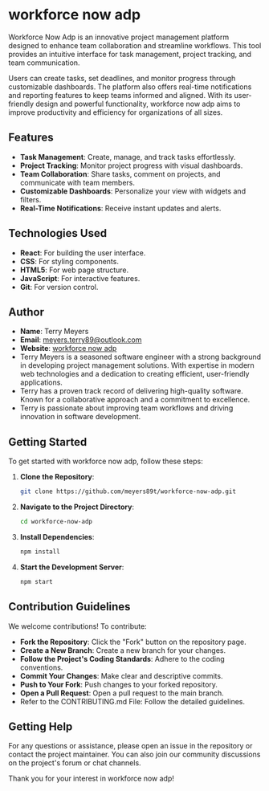 # workforce now adp

Workforce Now Adp is an innovative project management platform designed to enhance team collaboration and streamline workflows. This tool provides an intuitive interface for task management, project tracking, and team communication. 

Users can create tasks, set deadlines, and monitor progress through customizable dashboards. The platform also offers real-time notifications and reporting features to keep teams informed and aligned. With its user-friendly design and powerful functionality, workforce now adp aims to improve productivity and efficiency for organizations of all sizes.

## Features
- **Task Management**: Create, manage, and track tasks effortlessly.
- **Project Tracking**: Monitor project progress with visual dashboards.
- **Team Collaboration**: Share tasks, comment on projects, and communicate with team members.
- **Customizable Dashboards**: Personalize your view with widgets and filters.
- **Real-Time Notifications**: Receive instant updates and alerts.

## Technologies Used
- **React**: For building the user interface.
- **CSS**: For styling components.
- **HTML5**: For web page structure.
- **JavaScript**: For interactive features.
- **Git**: For version control.

## Author
- **Name**: Terry Meyers
- **Email**: meyers.terry89@outlook.com
- **Website**: [workforce now adp](https://www.iadpworkforcenow.com)
- Terry Meyers is a seasoned software engineer with a strong background in developing project management solutions. With expertise in modern web technologies and a dedication to creating efficient, user-friendly applications.
- Terry has a proven track record of delivering high-quality software. Known for a collaborative approach and a commitment to excellence.
- Terry is passionate about improving team workflows and driving innovation in software development.

## Getting Started

To get started with workforce now adp, follow these steps:

1. **Clone the Repository**:
   ```bash
   git clone https://github.com/meyers89t/workforce-now-adp.git
2. **Navigate to the Project Directory**:
   ```bash
   cd workforce-now-adp
3. **Install Dependencies**:
   ```bash
   npm install
4. **Start the Development Server**:
   ```bash
   npm start
## Contribution Guidelines
We welcome contributions! To contribute:

- **Fork the Repository**: Click the "Fork" button on the repository page.
- **Create a New Branch**: Create a new branch for your changes.
- **Follow the Project's Coding Standards**: Adhere to the coding conventions.
- **Commit Your Changes**: Make clear and descriptive commits.
- **Push to Your Fork**: Push changes to your forked repository.
- **Open a Pull Request**: Open a pull request to the main branch.
- Refer to the CONTRIBUTING.md File: Follow the detailed guidelines.

## Getting Help

For any questions or assistance, please open an issue in the repository or contact the project maintainer. You can also join our community discussions on the project's forum or chat channels.

Thank you for your interest in workforce now adp!


